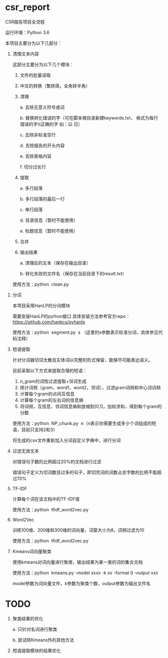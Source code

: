 # csr_report
CSR报告项目全流程

运行环境：Python 3.6

本项目主要分为以下几部分：

1. 清理文本内容

	这部分主要分为以下几个模块：
	1. 文件的批量读取
	2. 中文的转换（繁转简，全角转半角）
	3. 清理

		a. 去除无意义符号或词
		
		b. 替换转化错误的字（可在脚本根目录新建keywords.txt， 格式为每行 错误的字\t正确的字 如：曰	日）
		
		c. 去除非标准空行
		
		d. 去除报告的开头内容
		
		e. 去除表格内容
		
		f. 切分过长行
		
	4. 提取

		a. 多行段落
		
		b. 多行段落的最后一行
		
		c. 单行段落
		
		d. 目录信息（暂时不能使用）
		
		e. 标题信息（暂时不能使用）
		
	5. 合并

	6. 输出结果

		a. 清理后的文本（保存在输出目录）
		
		b. 转化失败的文件名（保存在当前目录下的result.txt）

	使用方法：python&nbsp;&nbsp;clean.py

2. 分词

	本项目采用HanLP的分词模块

	需要安装HanLP的python接口 具体安装方法参考官方repo：https://github.com/hankcs/pyhanlp
 
	使用方法：python&nbsp;&nbsp;segment.py&nbsp;&nbsp;s （这里的s参数表示标准分词，具体参见代码注释）

3. 短语提取

	针对分词器切词太散且实体词以完整的形式保留，能够尽可能表达语义。
	
	目前采取以下方式来提取合理的短语：
	1. n_gram的词性过滤提取+邻词生成
	2. 统计词频（gram，word1，word2，邻词），过滤gram词频和中心词词频
	3. 计算每个gram的点间互信息
	4. 计算每个gram的左右词的信息熵
	5. 将词频，互信息，邻词信息熵和放缩到[0,1]，加权求和，得到每个gram的分数

	使用方法：python&nbsp;&nbsp;NP_chunk.py&nbsp;&nbsp;n（n表示你需要生成多少个词组成的短语，目前只支持2和3）

	将生成的csv文件重新加入分词自定义字典中，进行分词

4. 过滤无效文本

	对错误句子数的比例超过20%的文档进行过滤

	错误句子定义为切词数目过多的句子，即切完词的词数占总字数的比例不能超过70%

5. TF-IDF
	
	计算每个词在该文档中的TF-IDF值

	使用方法：python&nbsp;&nbsp;tfidf_word2vec.py

6. Word2Vec

	训练100维、200维和300维的词向量，词窗大小为8，词频过滤为10

	使用方法：python&nbsp;&nbsp;tfidf_word2vec.py

7. Kmeans词向量聚类

	使用kmeans对词向量进行聚类，输出结果为某一类的词的集合文档

	使用方法：python&nbsp;&nbsp;kmeans.py -model xxxx -k xx -format 0 -output xxx

	model参数为词向量文件，k参数为聚类个数，output参数为输出文件名

# TODO
1. 聚类结果的优化

	a. 只针对名词进行聚类

	b. 尝试除Kmeans外的其他方法

3. 短语提取模块的结果优化